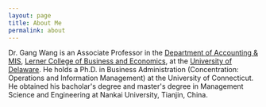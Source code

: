 ```yaml
---
layout: page
title: About Me
permalink: about
---
```


Dr. Gang Wang is an Associate Professor in the [Department of Accounting & MIS](https://lerner.udel.edu/departments/accounting-management-information-systems/), [Lerner College of Business and Economics](https://lerner.udel.edu/), at the [University of Delaware](https://www.udel.edu/). He holds a Ph.D. in Business Administration (Concentration: Operations and Information Management) at the University of Connecticut. He obtained his bacholar's degree and master's degree in Management Science and Engineering at Nankai University, Tianjin, China.




